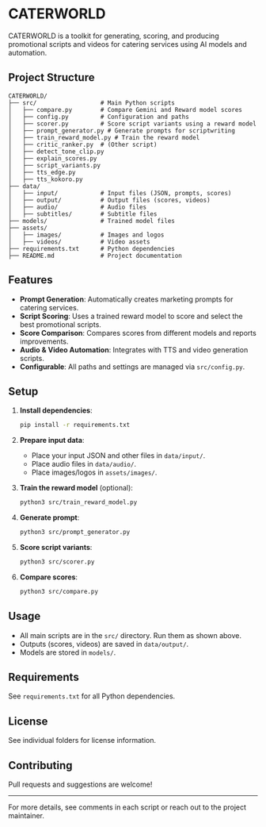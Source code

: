 # CATERWORLD

CATERWORLD is a toolkit for generating, scoring, and producing promotional scripts and videos for catering services using AI models and automation.

## Project Structure

```
CATERWORLD/
├── src/                  # Main Python scripts
│   ├── compare.py        # Compare Gemini and Reward model scores
│   ├── config.py         # Configuration and paths
│   ├── scorer.py         # Score script variants using a reward model
│   ├── prompt_generator.py # Generate prompts for scriptwriting
│   ├── train_reward_model.py # Train the reward model
│   ├── critic_ranker.py  # (Other script)
│   ├── detect_tone_clip.py
│   ├── explain_scores.py
│   ├── script_variants.py
│   ├── tts_edge.py
│   ├── tts_kokoro.py
├── data/
│   ├── input/            # Input files (JSON, prompts, scores)
│   ├── output/           # Output files (scores, videos)
│   ├── audio/            # Audio files
│   ├── subtitles/        # Subtitle files
├── models/               # Trained model files
├── assets/
│   ├── images/           # Images and logos
│   ├── videos/           # Video assets
├── requirements.txt      # Python dependencies
├── README.md             # Project documentation
```

## Features
- **Prompt Generation**: Automatically creates marketing prompts for catering services.
- **Script Scoring**: Uses a trained reward model to score and select the best promotional scripts.
- **Score Comparison**: Compares scores from different models and reports improvements.
- **Audio & Video Automation**: Integrates with TTS and video generation scripts.
- **Configurable**: All paths and settings are managed via `src/config.py`.

## Setup

1. **Install dependencies**:
   ```bash
   pip install -r requirements.txt
   ```

2. **Prepare input data**:
   - Place your input JSON and other files in `data/input/`.
   - Place audio files in `data/audio/`.
   - Place images/logos in `assets/images/`.

3. **Train the reward model** (optional):
   ```bash
   python3 src/train_reward_model.py
   ```

4. **Generate prompt**:
   ```bash
   python3 src/prompt_generator.py
   ```

5. **Score script variants**:
   ```bash
   python3 src/scorer.py
   ```

6. **Compare scores**:
   ```bash
   python3 src/compare.py
   ```

## Usage
- All main scripts are in the `src/` directory. Run them as shown above.
- Outputs (scores, videos) are saved in `data/output/`.
- Models are stored in `models/`.

## Requirements
See `requirements.txt` for all Python dependencies.

## License
See individual folders for license information.

## Contributing
Pull requests and suggestions are welcome!

---
For more details, see comments in each script or reach out to the project maintainer.
